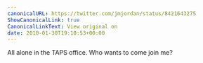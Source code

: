 ```yaml
---
canonicalURL: https://twitter.com/jmjordan/status/8421643275
ShowCanonicalLink: true
CanonicalLinkText: View original on
date: 2010-01-30T19:10:53+00:00
---
```

All alone in the TAPS office. Who wants to come join me?